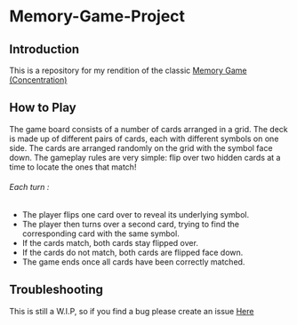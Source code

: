 # Memory-Game-Project

## Introduction

This is a repository for my rendition of the classic [Memory Game (Concentration)](https://en.wikipedia.org/wiki/Concentration_(game))

## How to Play

The game board consists of a number of cards arranged in a grid. The deck is made up of different pairs of cards, each with different symbols on one side. The cards are arranged randomly on the grid with the symbol face down. The gameplay rules are very simple: flip over two hidden cards at a time to locate the ones that match!

###### Each turn :
* The player flips one card over to reveal its underlying symbol.
* The player then turns over a second card, trying to find the corresponding card with the same symbol.
* If the cards match, both cards stay flipped over.
* If the cards do not match, both cards are flipped face down.
* The game ends once all cards have been correctly matched.

## Troubleshooting

This is still a W.I.P, so if you find a bug please create an issue [Here](https://github.com/iiJoshJenkins/Memory-Game-Project/issues/new)
